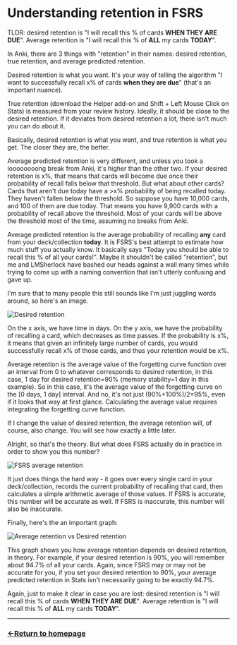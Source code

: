 # Understanding retention in FSRS

TLDR: desired retention is "I will recall this % of cards **WHEN THEY ARE DUE**". Average retention is "I will recall this % of **ALL** my cards **TODAY**".

In Anki, there are 3 things with "retention" in their names: desired retention, true retention, and average predicted retention.

Desired retention is what you want. It's your way of telling the algorithm "I want to successfully recall x% of cards **when they are due**" (that's an important nuance).

True retention (download the Helper add-on and Shift + Left Mouse Click on Stats) is measured from your review history. Ideally, it should be close to the desired retention. If it deviates from desired retention a lot, there isn't much you can do about it.

Basically, desired retention is what you want, and true retention is what you get. The closer they are, the better.

Average predicted retention is very different, and unless you took a loooooooong break from Anki, it's higher than the other two. If your desired retention is x%, that means that cards will become due once their probability of recall falls below that threshold. But what about other cards? Cards that aren't due today have a >x% probability of being recalled today. They haven't fallen below the threshold. So suppose you have 10,000 cards, and 100 of them are due today. That means you have 9,900 cards with a probability of recall above the threshold. Most of your cards will be above the threshold most of the time, assuming no breaks from Anki.

Average predicted retention is the average probability of recalling **any** card from your deck/collection **today**. It is FSRS's best attempt to estimate how much stuff you actually know. It basically says "Today you should be able to recall this % of all your cards!". Maybe it shouldn't be called "retention", but me and LMSherlock have bashed our heads against a wall many times while trying to come up with a naming convention that isn't utterly confusing and gave up.

I'm sure that to many people this still sounds like I'm just juggling words around, so here's an image.

![Desired retention](https://github.com/user-attachments/assets/44508803-458f-44b8-ae0d-c8525dc7148c)

On the x axis, we have time in days. On the y axis, we have the probability of recalling a card, which decreases as time passes. If the probability is x%, it means that given an infinitely large number of cards, you would successfully recall x% of those cards, and thus your retention would be x%.

Average retention is the average value of the forgetting curve function over an interval from 0 to whatever corresponds to desired retention, in this case, 1 day for desired retention=90% (memory stability=1 day in this example). So in this case, it's the average value of the forgetting curve on the [0 days, 1 day] interval. And no, it's not just (90%+100%)/2=95%, even if it looks that way at first glance. Calculating the average value requires integrating the forgetting curve function.

If I change the value of desired retention, the average retention will, of course, also change. You will see how exactly a little later.

Alright, so that's the theory. But what does FSRS actually do in practice in order to show you this number?

![FSRS average retention](https://github.com/user-attachments/assets/cf4f5cb0-d049-400e-97b4-dc5ba14b0df1)

It just does things the hard way - it goes over every single card in your deck/collection, records the current probability of recalling that card, then calculates a simple arithmetic average of those values. If FSRS is accurate, this number will be accurate as well. If FSRS is inaccurate, this number will also be inaccurate.

Finally, here's the an important graph:

![Average retention vs Desired retention](https://github.com/user-attachments/assets/63126764-0564-4f9e-90ed-a26a734e1193)

This graph shows you how average retention depends on desired retention, in theory. For example, if your desired retention is 90%, you will remember about 94.7% of all your cards. Again, since FSRS may or may not be accurate for you, if you set your desired retention to 90%, your average predicted retention in Stats isn't necessarily going to be exactly 94.7%.

Again, just to make it clear in case you are lost: desired retention is "I will recall this % of cards **WHEN THEY ARE DUE**". Average retention is "I will recall this % of **ALL** my cards **TODAY**".


___
### [←Return to homepage](https://expertium.github.io/)
